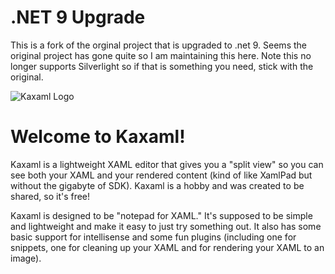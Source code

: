 # .NET 9 Upgrade

This is a fork of the orginal project that is upgraded to .net 9.  Seems the original project has gone quite so I am maintaining this here.  Note this no longer supports Silverlight so if that is something you need, stick with the original.


![Kaxaml Logo](//github.com/thinkpixellab/kaxaml/raw/master/Assets/pin.png)

# Welcome to Kaxaml!

Kaxaml is a lightweight XAML editor that gives you a "split view" so you can see both your XAML and your rendered content (kind of like XamlPad but without the gigabyte of SDK). Kaxaml is a hobby and was created to be shared, so it's free!

Kaxaml is designed to be "notepad for XAML." It's supposed to be simple and lightweight and make it easy to just try something out. It also has some basic support for intellisense and some fun plugins (including one for snippets, one for cleaning up your XAML and for rendering your XAML to an image).